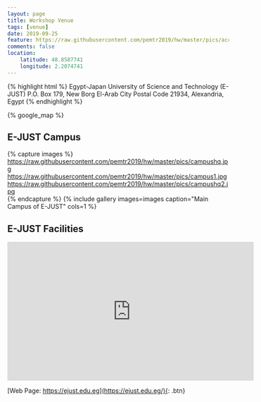```yaml
---
layout: page
title: Workshop Venue
tags: [venue]
date: 2019-09-25
feature: https://raw.githubusercontent.com/pemtr2019/hw/master/pics/accom.jpg
comments: false
location:
    latitude: 48.8587741
    longitude: 2.2074741
---
```



{% highlight html %}
Egypt-Japan University of Science and Technology (E-JUST)
P.O. Box 179, New Borg El-Arab City
Postal Code 21934,
Alexandria, Egypt
{% endhighlight %}


{% google_map %}

## E-JUST Campus

{% capture images %}
    https://raw.githubusercontent.com/pemtr2019/hw/master/pics/campushq.jpg
    https://raw.githubusercontent.com/pemtr2019/hw/master/pics/campus1.jpg
    https://raw.githubusercontent.com/pemtr2019/hw/master/pics/campushq2.jpg    
{% endcapture %}
{% include gallery images=images caption="Main Campus of E-JUST" cols=1 %}

## E-JUST Facilities

<iframe width="560" height="315" src="https://www.youtube.com/embed/5cM5lZHMWyo" frameborder="0"> </iframe>




[Web Page: https://ejust.edu.eg](https://ejust.edu.eg/){: .btn}

